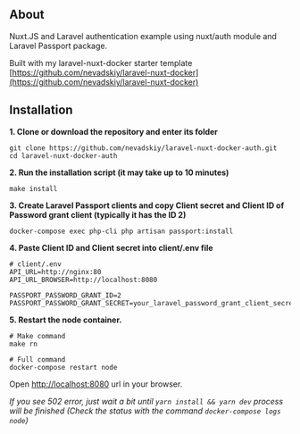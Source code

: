 ## About
Nuxt.JS and Laravel authentication example using nuxt/auth module and Laravel Passport package. 

Built with my laravel-nuxt-docker starter template [https://github.com/nevadskiy/laravel-nuxt-docker](https://github.com/nevadskiy/laravel-nuxt-docker)

## Installation

**1. Clone or download the repository and enter its folder**
```
git clone https://github.com/nevadskiy/laravel-nuxt-docker-auth.git
cd laravel-nuxt-docker-auth
```

**2. Run the installation script (it may take up to 10 minutes)**
```
make install
```

**3. Create Laravel Passport clients and copy Client secret and Client ID of Password grant client (typically it has the ID 2)**
```
docker-compose exec php-cli php artisan passport:install
```

**4. Paste Client ID and Client secret into client/.env file**
```
# client/.env
API_URL=http://nginx:80
API_URL_BROWSER=http://localhost:8080

PASSPORT_PASSWORD_GRANT_ID=2
PASSPORT_PASSWORD_GRANT_SECRET=your_laravel_password_grant_client_secret_key
```

**5. Restart the node container.**
```
# Make command
make rn

# Full command
docker-compose restart node
``` 

Open [http://localhost:8080](http://localhost:8080) url in your browser. 

_If you see 502 error, just wait a bit until ```yarn install && yarn dev``` process will be finished (Check the status with the command ```docker-compose logs node```)_
